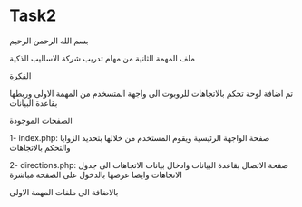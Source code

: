 # Task2

بسم الله الرحمن الرحيم

ملف المهمة الثانية من مهام تدريب شركة الاساليب الذكية

الفكرة

تم اضافة لوحة تحكم بالاتجاهات للروبوت الى واجهة المتسخدم من المهمة الاولى وربطها بقاعدة البيانات

الصفحات الموجودة

1- index.php:  صفحة الواجهة الرئيسية ويقوم المستخدم من خلالها بتحديد الزوايا والتحكم بالاتجاهات

2- directions.php: صفحة الاتصال بقاعدة البيانات وادخال بيانات الاتجاهات الى جدول الاتجاهات وايضا عرضها بالدخول على الصفحة مباشرة

بالاضافة الى ملفات المهمة الاولى

